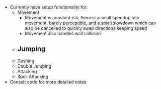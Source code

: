 - Currently have setup functionality for:
	- Movement
		- Movement is constant-ish, there is a small speedup into movement, barely perceptible, and a small slowdown which can also be cancelled to quickly swap directions keeping speed
		- Movement also handles wall collision
	- Jumping
		- 
	- Dashing
	- Double Jumping
	- Attacking
	- Spell Attacking
- Consult code for more detailed notes